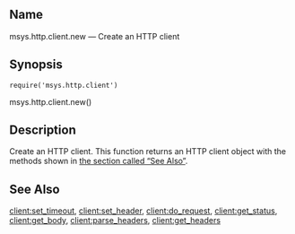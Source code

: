 <a name="lua.ref.msys.http.client.new"></a>
## Name

msys.http.client.new — Create an HTTP client

<a name="idp15339392"></a>
## Synopsis

`require('msys.http.client')`

msys.http.client.new()

<a name="idp15341888"></a>
## Description

Create an HTTP client. This function returns an HTTP client object with the methods shown in [the section called “See Also”](lua.ref.msys.http.client.new#lua.ref.msys.http.client.new.see_also "See Also").

<a name="lua.ref.msys.http.client.new.see_also"></a>
## See Also

[client:set_timeout](lua.ref.client_set_timeout "client:set_timeout"), [client:set_header](lua.ref.client_set_header.php "client:set_header"), [client:do_request](lua.ref.client_do_request.php "client:do_request"), [client:get_status](lua.ref.client_get_status.php "client:get_status"), [client:get_body](lua.ref.client_get_body.php "client:get_body"), [client:parse_headers](lua.ref.client_parse_headers.php "client:parse_headers"), [client:get_headers](lua.ref.client_get_headers.php "client:get_headers")
